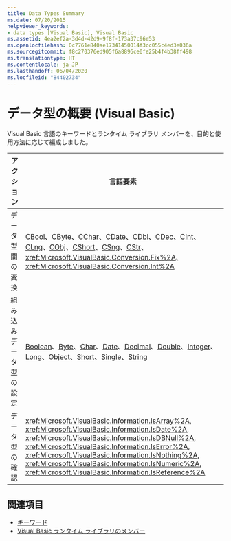 ```yaml
---
title: Data Types Summary
ms.date: 07/20/2015
helpviewer_keywords:
- data types [Visual Basic], Visual Basic
ms.assetid: 4ea2ef2a-3d4d-42d9-9f8f-173a37c96e53
ms.openlocfilehash: 0c7761e840ae17341450014f3cc055c4ed3e036a
ms.sourcegitcommit: f8c270376ed905f6a8896ce0fe25b4f4b38ff498
ms.translationtype: HT
ms.contentlocale: ja-JP
ms.lasthandoff: 06/04/2020
ms.locfileid: "84402734"
---
```

# <a name="data-types-summary-visual-basic"></a>データ型の概要 (Visual Basic)
Visual Basic 言語のキーワードとランタイム ライブラリ メンバーを、目的と使用方法に応じて編成しました。  
  
|アクション|言語要素|  
|------------|----------------------|  
|データ型間の変換|[CBool](../functions/type-conversion-functions.md)、[CByte](../functions/type-conversion-functions.md)、[CChar](../functions/type-conversion-functions.md)、[CDate](../functions/type-conversion-functions.md)、[CDbl](../functions/type-conversion-functions.md)、[CDec](../functions/type-conversion-functions.md)、[CInt](../functions/type-conversion-functions.md)、[CLng](../functions/type-conversion-functions.md)、[CObj](../functions/type-conversion-functions.md)、[CShort](../functions/type-conversion-functions.md)、[CSng](../functions/type-conversion-functions.md)、[CStr](../functions/type-conversion-functions.md)、<xref:Microsoft.VisualBasic.Conversion.Fix%2A>、<xref:Microsoft.VisualBasic.Conversion.Int%2A>|  
|組み込みデータ型の設定|[Boolean](../data-types/boolean-data-type.md)、[Byte](../data-types/byte-data-type.md)、[Char](../data-types/char-data-type.md)、[Date](../data-types/date-data-type.md)、[Decimal](../data-types/decimal-data-type.md)、[Double](../data-types/double-data-type.md)、[Integer](../data-types/integer-data-type.md)、[Long](../data-types/long-data-type.md)、[Object](../data-types/object-data-type.md)、[Short](../data-types/short-data-type.md)、[Single](../data-types/single-data-type.md)、[String](../data-types/string-data-type.md)|  
|データ型の確認|<xref:Microsoft.VisualBasic.Information.IsArray%2A>, <xref:Microsoft.VisualBasic.Information.IsDate%2A>, <xref:Microsoft.VisualBasic.Information.IsDBNull%2A>, <xref:Microsoft.VisualBasic.Information.IsError%2A>, <xref:Microsoft.VisualBasic.Information.IsNothing%2A>, <xref:Microsoft.VisualBasic.Information.IsNumeric%2A>, <xref:Microsoft.VisualBasic.Information.IsReference%2A>|  
  
## <a name="see-also"></a>関連項目

- [キーワード](index.md)
- [Visual Basic ランタイム ライブラリのメンバー](../runtime-library-members.md)
